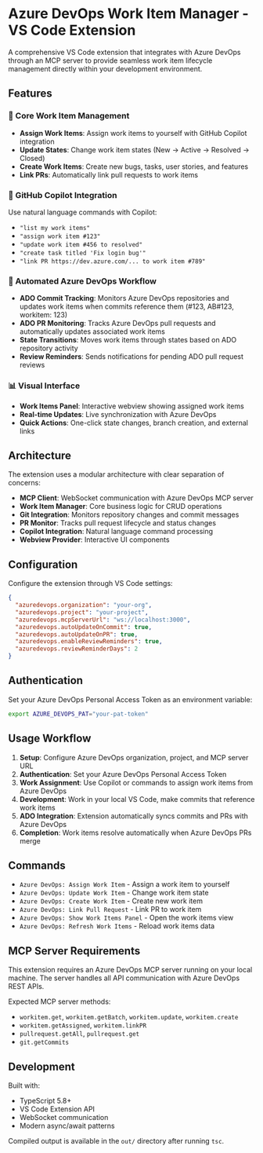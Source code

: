 # Azure DevOps Work Item Manager - VS Code Extension

A comprehensive VS Code extension that integrates with Azure DevOps through an MCP server to provide seamless work item lifecycle management directly within your development environment.

## Features

### 🎯 Core Work Item Management
- **Assign Work Items**: Assign work items to yourself with GitHub Copilot integration
- **Update States**: Change work item states (New → Active → Resolved → Closed)
- **Create Work Items**: Create new bugs, tasks, user stories, and features
- **Link PRs**: Automatically link pull requests to work items

### 🤖 GitHub Copilot Integration
Use natural language commands with Copilot:
- `"list my work items"`
- `"assign work item #123"`
- `"update work item #456 to resolved"`
- `"create task titled 'Fix login bug'"`
- `"link PR https://dev.azure.com/... to work item #789"`

### 🔄 Automated Azure DevOps Workflow
- **ADO Commit Tracking**: Monitors Azure DevOps repositories and updates work items when commits reference them (#123, AB#123, workitem: 123)
- **ADO PR Monitoring**: Tracks Azure DevOps pull requests and automatically updates associated work items
- **State Transitions**: Moves work items through states based on ADO repository activity
- **Review Reminders**: Sends notifications for pending ADO pull request reviews

### 📊 Visual Interface
- **Work Items Panel**: Interactive webview showing assigned work items
- **Real-time Updates**: Live synchronization with Azure DevOps
- **Quick Actions**: One-click state changes, branch creation, and external links

## Architecture

The extension uses a modular architecture with clear separation of concerns:

- **MCP Client**: WebSocket communication with Azure DevOps MCP server
- **Work Item Manager**: Core business logic for CRUD operations
- **Git Integration**: Monitors repository changes and commit messages
- **PR Monitor**: Tracks pull request lifecycle and status changes
- **Copilot Integration**: Natural language command processing
- **Webview Provider**: Interactive UI components

## Configuration

Configure the extension through VS Code settings:

```json
{
  "azuredevops.organization": "your-org",
  "azuredevops.project": "your-project",
  "azuredevops.mcpServerUrl": "ws://localhost:3000",
  "azuredevops.autoUpdateOnCommit": true,
  "azuredevops.autoUpdateOnPR": true,
  "azuredevops.enableReviewReminders": true,
  "azuredevops.reviewReminderDays": 2
}
```

## Authentication

Set your Azure DevOps Personal Access Token as an environment variable:
```bash
export AZURE_DEVOPS_PAT="your-pat-token"
```

## Usage Workflow

1. **Setup**: Configure Azure DevOps organization, project, and MCP server URL
2. **Authentication**: Set your Azure DevOps Personal Access Token
3. **Work Assignment**: Use Copilot or commands to assign work items from Azure DevOps
4. **Development**: Work in your local VS Code, make commits that reference work items
5. **ADO Integration**: Extension automatically syncs commits and PRs with Azure DevOps
6. **Completion**: Work items resolve automatically when Azure DevOps PRs merge

## Commands

- `Azure DevOps: Assign Work Item` - Assign a work item to yourself
- `Azure DevOps: Update Work Item` - Change work item state
- `Azure DevOps: Create Work Item` - Create new work item
- `Azure DevOps: Link Pull Request` - Link PR to work item
- `Azure DevOps: Show Work Items Panel` - Open the work items view
- `Azure DevOps: Refresh Work Items` - Reload work items data

## MCP Server Requirements

This extension requires an Azure DevOps MCP server running on your local machine. The server handles all API communication with Azure DevOps REST APIs.

Expected MCP server methods:
- `workitem.get`, `workitem.getBatch`, `workitem.update`, `workitem.create`
- `workitem.getAssigned`, `workitem.linkPR`
- `pullrequest.getAll`, `pullrequest.get`
- `git.getCommits`

## Development

Built with:
- TypeScript 5.8+
- VS Code Extension API
- WebSocket communication
- Modern async/await patterns

Compiled output is available in the `out/` directory after running `tsc`.
